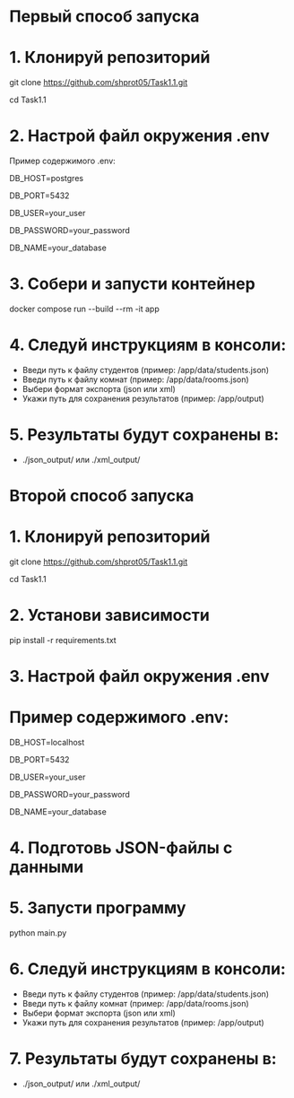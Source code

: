 # Первый способ запуска

# 1. Клонируй репозиторий
git clone https://github.com/shprot05/Task1.1.git

cd Task1.1
# 2. Настрой файл окружения .env
Пример содержимого .env:

DB_HOST=postgres

DB_PORT=5432

DB_USER=your_user

DB_PASSWORD=your_password

DB_NAME=your_database

# 3. Собери и запусти контейнер 
docker compose run --build --rm -it app

# 4. Следуй инструкциям в консоли:
 - Введи путь к файлу студентов (пример: /app/data/students.json)
 - Введи путь к файлу комнат (пример: /app/data/rooms.json)
 - Выбери формат экспорта (json или xml)
 - Укажи путь для сохранения результатов (пример: /app/output)

# 5. Результаты будут сохранены в:
 - ./json_output/ или ./xml_output/


# Второй способ запуска
# 1. Клонируй репозиторий
git clone https://github.com/shprot05/Task1.1.git

cd Task1.1

# 2. Установи зависимости
pip install -r requirements.txt

# 3. Настрой файл окружения .env
# Пример содержимого .env:
DB_HOST=localhost

DB_PORT=5432

DB_USER=your_user

DB_PASSWORD=your_password

DB_NAME=your_database

# 4. Подготовь JSON-файлы с данными


# 5. Запусти программу
python main.py

# 6. Следуй инструкциям в консоли:
 - Введи путь к файлу студентов (пример: /app/data/students.json)
 - Введи путь к файлу комнат (пример: /app/data/rooms.json)
 - Выбери формат экспорта (json или xml)
 - Укажи путь для сохранения результатов (пример: /app/output)

# 7. Результаты будут сохранены в:
 - ./json_output/ или ./xml_output/
